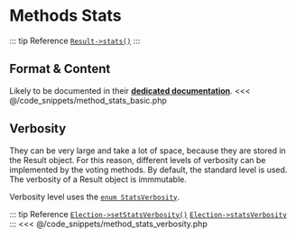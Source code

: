 # Methods Stats
::: tip Reference
[`Result->stats()`](/api-reference/Result%20Class/Result--stats)
:::

## Format & Content
Likely to be documented in their [**dedicated documentation**](/gh/VotingMethods).
<<< @/code_snippets/method_stats_basic.php

## Verbosity
They can be very large and take a lot of space, because they are stored in the Result object. For this reason, different levels of verbosity can be implemented by the voting methods. By default, the standard level is used. The verbosity of a Result object is immmutable.

Verbosity level uses the [`enum StatsVerbosity`](https://github.com/julien-boudry/Condorcet/blob/master/src/Algo/StatsVerbosity.php).

::: tip Reference
[`Election->setStatsVerbosity()`](/api-reference/Election%20Class/Election--setStatsVerbosity)
[`Election->statsVerbosity`](/api-reference/Election%20Class/Election--statsVerbosity)
:::
<<< @/code_snippets/method_stats_verbosity.php